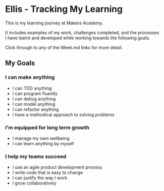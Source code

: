 # Ellis - Tracking My Learning

This is my learning journey at Makers Academy.

It includes examples of my work, challenges completed, and the processes I have learnt and developed while working towards the following goals.

Click through to any of the Week.md links for more detail.

## My Goals
### I can make anything

- I can TDD anything
- I can program fluently
- I can debug anything
- I can model anything
- I can refactor anything
- I have a methodical approach to solving problems

### I'm equipped for long term growth

- I manage my own wellbeing
- I can learn anything by myself

### I help my teams succeed  

- I use an agile product development process
- I write code that is easy to change
- I can justify the way I work
- I grow collaboratively
